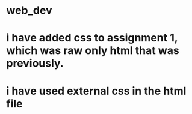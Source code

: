 # web_dev

# i have added css to assignment 1, which was raw only html that was previously.


# i have used external css in the html file 
